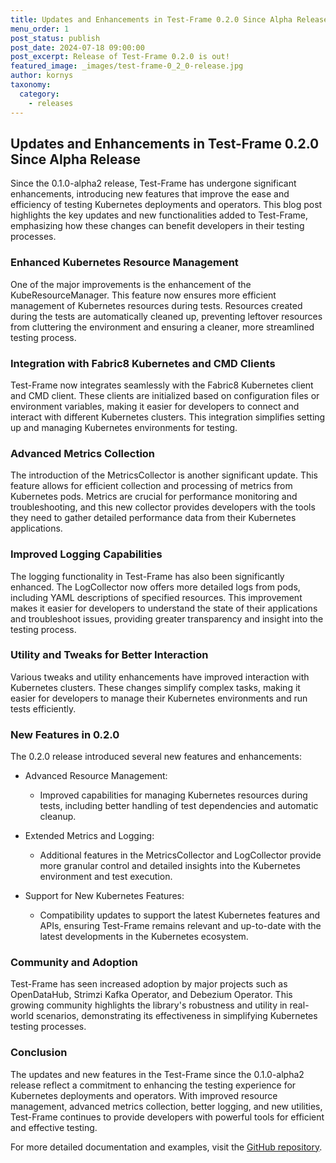 ```yaml
---
title: Updates and Enhancements in Test-Frame 0.2.0 Since Alpha Release
menu_order: 1
post_status: publish
post_date: 2024-07-18 09:00:00
post_excerpt: Release of Test-Frame 0.2.0 is out!
featured_image: _images/test-frame-0_2_0-release.jpg
author: kornys
taxonomy:
  category:
    - releases
---
```


## Updates and Enhancements in Test-Frame 0.2.0 Since Alpha Release

Since the 0.1.0-alpha2 release, Test-Frame has undergone significant enhancements, introducing new features that improve the ease and efficiency of testing Kubernetes deployments and operators.
This blog post highlights the key updates and new functionalities added to Test-Frame, emphasizing how these changes can benefit developers in their testing processes.

### Enhanced Kubernetes Resource Management

One of the major improvements is the enhancement of the KubeResourceManager.
This feature now ensures more efficient management of Kubernetes resources during tests.
Resources created during the tests are automatically cleaned up, preventing leftover resources from cluttering the environment and ensuring a cleaner, more streamlined testing process.

### Integration with Fabric8 Kubernetes and CMD Clients

Test-Frame now integrates seamlessly with the Fabric8 Kubernetes client and CMD client.
These clients are initialized based on configuration files or environment variables, making it easier for developers to connect and interact with different Kubernetes clusters.
This integration simplifies setting up and managing Kubernetes environments for testing.

### Advanced Metrics Collection

The introduction of the MetricsCollector is another significant update.
This feature allows for efficient collection and processing of metrics from Kubernetes pods.
Metrics are crucial for performance monitoring and troubleshooting, and this new collector provides developers with the tools they need to gather detailed performance data from their Kubernetes applications.

### Improved Logging Capabilities

The logging functionality in Test-Frame has also been significantly enhanced.
The LogCollector now offers more detailed logs from pods, including YAML descriptions of specified resources.
This improvement makes it easier for developers to understand the state of their applications and troubleshoot issues, providing greater transparency and insight into the testing process.

### Utility and Tweaks for Better Interaction

Various tweaks and utility enhancements have improved interaction with Kubernetes clusters.
These changes simplify complex tasks, making it easier for developers to manage their Kubernetes environments and run tests efficiently.

### New Features in 0.2.0

The 0.2.0 release introduced several new features and enhancements:

* Advanced Resource Management:
  - Improved capabilities for managing Kubernetes resources during tests, including better handling of test dependencies and automatic cleanup.

* Extended Metrics and Logging:
  - Additional features in the MetricsCollector and LogCollector provide more granular control and detailed insights into the Kubernetes environment and test execution.

* Support for New Kubernetes Features:
  - Compatibility updates to support the latest Kubernetes features and APIs, ensuring Test-Frame remains relevant and up-to-date with the latest developments in the Kubernetes ecosystem.

### Community and Adoption

Test-Frame has seen increased adoption by major projects such as OpenDataHub, Strimzi Kafka Operator, and Debezium Operator.
This growing community highlights the library's robustness and utility in real-world scenarios, demonstrating its effectiveness in simplifying Kubernetes testing processes.

### Conclusion

The updates and new features in the Test-Frame since the 0.1.0-alpha2 release reflect a commitment to enhancing the testing experience for Kubernetes deployments and operators.
With improved resource management, advanced metrics collection, better logging, and new utilities, Test-Frame continues to provide developers with powerful tools for efficient and effective testing.

For more detailed documentation and examples, visit the [GitHub repository](https://github.com/skodjob/test-frame).